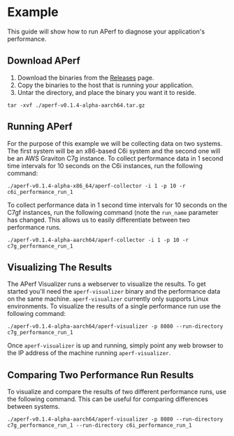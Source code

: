 # Example
This guide will show how to run APerf to diagnose your application's performance.

## Download APerf
1. Download the binaries from the [Releases](https://github.com/aws/APerf/releases) page.
2. Copy the binaries to the host that is running your application.
3. Untar the directory, and place the binary you want it to reside.
```
tar -xvf ./aperf-v0.1.4-alpha-aarch64.tar.gz
```

## Running APerf
For the purpose of this example we will be collecting data on two systems. The first system will be an x86-based C6i system and the second one will be an AWS Graviton C7g instance. To collect performance data in 1 second time intervals for 10 seconds on the C6i instances, run the following command:

```
./aperf-v0.1.4-alpha-x86_64/aperf-collector -i 1 -p 10 -r c6i_performance_run_1
```

To collect performance data in 1 second time intervals for 10 seconds on the C7gf instances, run the following command (note the `run_name` parameter has changed. This allows us to easily differentiate between two performance runs.

```
./aperf-v0.1.4-alpha-aarch64/aperf-collector -i 1 -p 10 -r c7g_performance_run_1
```

## Visualizing The Results
The APerf Visualizer runs a webserver to visualize the results. To get started you'll need the `aperf-visualizer` binary and the performance data on the same machine. `aperf-visualizer` currently only supports Linux environments. To visualize the results of a single performance run use the following command:

```
./aperf-v0.1.4-alpha-aarch64/aperf-visualizer -p 8080 --run-directory c7g_performance_run_1
```

Once `aperf-visualizer` is up and running, simply point any web browser to the IP address of the machine running `aperf-visualizer`.

## Comparing Two Performance Run Results
To visualize and compare the results of two different performance runs, use the following command. This can be useful for comparing differences between systems.

```
./aperf-v0.1.4-alpha-aarch64/aperf-visualizer -p 8080 --run-directory c7g_performance_run_1 --run-directory c6i_performance_run_1
```
